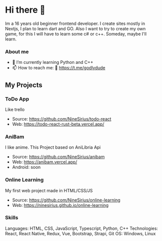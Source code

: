 # Hi there 👋
Im a 16 years old beginner frontend developer. I create sites mostly in Nextjs, I plan to learn dart and GO. Also I want to try to create my own game, for this I will have to learn some c# or c++. Someday, maybe I'll learn.

### About me
- 🌱 I’m currently learning Python and C++
- 📫 How to reach me: 📧 https://t.me/godlydude

## My Projects 
### ToDo App
Like trello

- Source: https://github.com/NineSirius/todo-react
- Web: https://todo-react-rust-beta.vercel.app/

### AniBam
I like anime. This Project based on AniLibria Api

- Source: https://github.com/NineSirius/anibam
- Web: https://anibam.vercel.app/
- Android: soon

### Online Learning
My first web project made in HTML/CSS/JS
- Source: https://github.com/NineSirius/online-learning
- Web: https://ninesirius.github.io/online-learning


### Skills 
Languages: HTML, CSS, JavaScript, Typescript, Python, C++
Technologies: React, React Native, Redux, Vue, Bootstrap, Strapi, Git
OS: Windows, Linux


